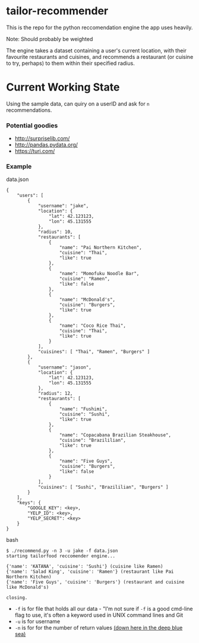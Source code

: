 # tailor-recommender
This is the repo for the python reccomendation engine the app uses heavily.

Note: Should probably be weighted

The engine takes a dataset containing a user's current location, with their favourite restaurants and cuisines, and recommends a restaurant (or cuisine to try, perhaps) to them within their specified radius.

# Current Working State

Using the sample data, can quiry on a userID and ask for `n` recommendations.

### Potential goodies

- http://surpriselib.com/
- http://pandas.pydata.org/
- https://turi.com/

### Example

data.json
```
{
    "users": [
        {
            "username": "jake",
            "location": {
                "lat": 42.123123,
                "lon": 45.131555
            },
            "radius": 10,
            "restaurants": [
                {
                    "name": "Pai Northern Kitchen",
                    "cuisine": "Thai",
                    "like": true
                },
                {
                    "name": "Momofuku Noodle Bar",
                    "cuisine": "Ramen",
                    "like": false
                },
                {
                    "name": "McDonald's",
                    "cuisine": "Burgers",
                    "like": true
                },
                {
                    "name": "Coco Rice Thai",
                    "cuisine": "Thai",
                    "like": true
                }
            ],
            "cuisines": [ "Thai", "Ramen", "Burgers" ]
        },
        {
            "username": "jason",
            "location": {
                "lat": 42.123123,
                "lon": 45.131555
            },
            "radius": 12,
            "restaurants": [
                {
                    "name": "Fushimi",
                    "cuisine": "Sushi",
                    "like": true
                },
                {
                    "name": "Copacabana Brazilian Steakhouse",
                    "cuisine": "Brazililian",
                    "like": true
                },
                {
                    "name": "Five Guys",
                    "cuisine": "Burgers",
                    "like": false
                }
            ],
            "cuisines": [ "Sushi", "Brazililian", "Burgers" ]
        }
    ],
    "keys": {
        "GOOGLE_KEY": <key>,
        "YELP_ID": <key>,
        "YELP_SECRET": <key>
    }
}
```

bash

```
$ ./recommend.py -n 3 -u jake -f data.json
starting tailorfood reccomender engine...

{'name': 'KATANA', 'cuisine': 'Sushi'} (cuisine like Ramen)
{'name': 'Salad King', 'cuisine': 'Ramen'} (restaurant like Pai Northern Kitchen)
{'name': 'Five Guys', 'cuisine': 'Burgers'} (restaurant and cuisine like McDonald's)

closing.
```

- `-f` is for file that holds all our data  - "I'm not sure if `-f` is a good cmd-line flag to use, it's often a keyword used in
                                              UNIX command lines and Git
- `-u` is for username
- `-n` is for for the number of return values [(down here in the deep blue sea)](https://www.youtube.com/watch?v=og8NywgVebU)

